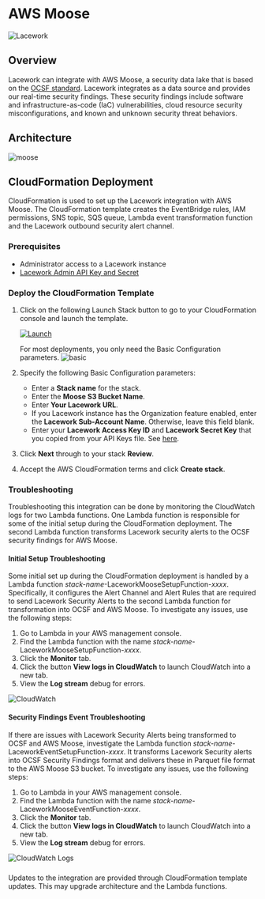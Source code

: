 # AWS Moose

![Lacework](https://user-images.githubusercontent.com/6440106/152378397-90c862e9-19fb-4427-96d0-02ca6c87f4dd.png)

## Overview
Lacework can integrate with AWS Moose, a security data lake that is based on the [OCSF standard](https://schema.ocsf.io/).
Lacework integrates as a data source and provides our real-time security findings. These security findings include software and infrastructure-as-code (IaC) vulnerabilities, cloud resource security misconfigurations, and known and unknown security threat behaviors.

## Architecture
![moose](https://user-images.githubusercontent.com/6440106/200464957-6fd1df7d-e3ed-4e86-994b-60dd0bc0dbc0.png)

## CloudFormation Deployment
CloudFormation is used to set up the Lacework integration with AWS Moose. The CloudFormation template creates the EventBridge rules, IAM permissions, SNS topic, SQS queue, Lambda event transformation function and the Lacework outbound security alert channel.

### Prerequisites
* Administrator access to a Lacework instance
* [Lacework Admin API Key and Secret](https://docs.lacework.com/api/api-access-keys-and-tokens)

### Deploy the CloudFormation Template

1. Click on the following Launch Stack button to go to your CloudFormation console and launch the template.

   [![Launch](https://user-images.githubusercontent.com/6440106/153987820-e1f32423-1e69-416d-8bca-2ee3a1e85df1.png)](https://console.aws.amazon.com/cloudformation/home?#/stacks/create/review?templateURL=https://lacework-alliances.s3.us-west-2.amazonaws.com/lacework-moose/templates/moose-integration.yml)

   For most deployments, you only need the Basic Configuration parameters.
   ![basic](https://user-images.githubusercontent.com/6440106/200466378-c7940e9a-128a-40c3-8281-03cadea31561.png)
   
2. Specify the following Basic Configuration parameters:
    * Enter a **Stack name** for the stack.
    * Enter the **Moose S3 Bucket Name**.
    * Enter **Your Lacework URL**.
    * If you Lacework instance has the Organization feature enabled, enter the **Lacework Sub-Account Name**. Otherwise, leave this field blank.
    * Enter your **Lacework Access Key ID** and **Lacework Secret Key** that you copied from your API Keys file. See [here](https://docs.lacework.com/console/generate-api-access-keys-and-tokens).
     
3. Click **Next** through to your stack **Review**.
4. Accept the AWS CloudFormation terms and click **Create stack**.

### Troubleshooting
Troubleshooting this integration can be done by monitoring the CloudWatch logs for two Lambda functions. One Lambda function is responsible for some of the initial setup during the CloudFormation deployment. The second Lambda function transforms Lacework security alerts to the OCSF security findings for AWS Moose.

#### Initial Setup Troubleshooting
Some initial set up during the CloudFormation deployment is handled by a Lambda function _stack-name_-LaceworkMooseSetupFunction-_xxxx_. Specifically, it configures the Alert Channel and Alert Rules that are required to send Lacework Security Alerts to the second Lambda function for transformation into OCSF and AWS Moose.
To investigate any issues, use the following steps:

1. Go to Lambda in your AWS management console.
2. Find the Lambda function with the name _stack-name_-LaceworkMooseSetupFunction-_xxxx_.
3. Click the **Monitor** tab.
4. Click the button **View logs in CloudWatch** to launch CloudWatch into a new tab.
5. View the **Log stream** debug for errors.

![CloudWatch](https://user-images.githubusercontent.com/6440106/200621487-1588221c-ceb0-4e44-b587-9ede48dfdd28.png)

#### Security Findings Event Troubleshooting
If there are issues with Lacework Security Alerts being transformed to OCSF and AWS Moose, investigate the Lambda function _stack-name_-LaceworkEventSetupFunction-_xxxx_. It transforms Lacework Security alerts into OCSF Security Findings format and delivers these in Parquet file format to the AWS Moose S3 bucket.
To investigate any issues, use the following steps:

1. Go to Lambda in your AWS management console.
2. Find the Lambda function with the name _stack-name_-LaceworkMooseEventFunction-_xxxx_.
3. Click the **Monitor** tab.
4. Click the button **View logs in CloudWatch** to launch CloudWatch into a new tab.
5. View the **Log stream** debug for errors.

![CloudWatch Logs](https://user-images.githubusercontent.com/6440106/200621625-01692823-b496-4090-b49d-98c0058d05cd.png)

###
Updates to the integration are provided through CloudFormation template updates. This may upgrade architecture and the Lambda functions.